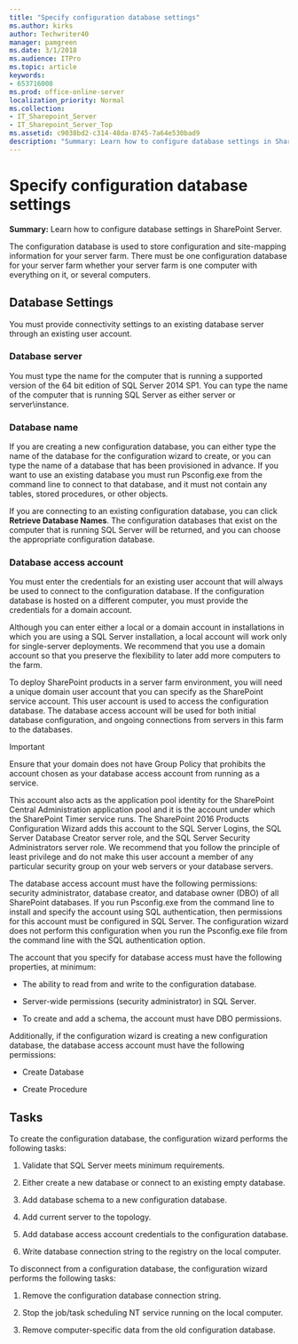 ```yaml
---
title: "Specify configuration database settings"
ms.author: kirks
author: Techwriter40
manager: pamgreen
ms.date: 3/1/2018
ms.audience: ITPro
ms.topic: article
keywords:
- 653716008
ms.prod: office-online-server
localization_priority: Normal
ms.collection:
- IT_Sharepoint_Server
- IT_Sharepoint_Server_Top
ms.assetid: c9038bd2-c314-48da-8745-7a64e530bad9
description: "Summary: Learn how to configure database settings in SharePoint Server."
---
```


# Specify configuration database settings

 **Summary:** Learn how to configure database settings in SharePoint Server. 
  
The configuration database is used to store configuration and site-mapping information for your server farm. There must be one configuration database for your server farm whether your server farm is one computer with everything on it, or several computers.
  
## Database Settings

You must provide connectivity settings to an existing database server through an existing user account.
  
### Database server

You must type the name for the computer that is running a supported version of the 64 bit edition of SQL Server 2014 SP1. You can type the name of the computer that is running SQL Server as either server or server\instance.
  
### Database name

If you are creating a new configuration database, you can either type the name of the database for the configuration wizard to create, or you can type the name of a database that has been provisioned in advance. If you want to use an existing database you must run Psconfig.exe from the command line to connect to that database, and it must not contain any tables, stored procedures, or other objects. 
  
If you are connecting to an existing configuration database, you can click **Retrieve Database Names**. The configuration databases that exist on the computer that is running SQL Server will be returned, and you can choose the appropriate configuration database.
  
### Database access account

You must enter the credentials for an existing user account that will always be used to connect to the configuration database. If the configuration database is hosted on a different computer, you must provide the credentials for a domain account.
  
Although you can enter either a local or a domain account in installations in which you are using a SQL Server installation, a local account will work only for single-server deployments. We recommend that you use a domain account so that you preserve the flexibility to later add more computers to the farm.
  
To deploy SharePoint products in a server farm environment, you will need a unique domain user account that you can specify as the SharePoint service account. This user account is used to access the configuration database. The database access account will be used for both initial database configuration, and ongoing connections from servers in this farm to the databases.
  
> [!IMPORTANT]
> Ensure that your domain does not have Group Policy that prohibits the account chosen as your database access account from running as a service. 
  
This account also acts as the application pool identity for the SharePoint Central Administration application pool and it is the account under which the SharePoint Timer service runs. The SharePoint 2016 Products Configuration Wizard adds this account to the SQL Server Logins, the SQL Server Database Creator server role, and the SQL Server Security Administrators server role. We recommend that you follow the principle of least privilege and do not make this user account a member of any particular security group on your web servers or your database servers. 
  
The database access account must have the following permissions: security administrator, database creator, and database owner (DBO) of all SharePoint databases. If you run Psconfig.exe from the command line to install and specify the account using SQL authentication, then permissions for this account must be configured in SQL Server. The configuration wizard does not perform this configuration when you run the Psconfig.exe file from the command line with the SQL authentication option.
  
The account that you specify for database access must have the following properties, at minimum:
  
- The ability to read from and write to the configuration database.
    
- Server-wide permissions (security administrator) in SQL Server.
    
- To create and add a schema, the account must have DBO permissions.
    
Additionally, if the configuration wizard is creating a new configuration database, the database access account must have the following permissions:
  
- Create Database
    
- Create Procedure
    
## Tasks

To create the configuration database, the configuration wizard performs the following tasks:
  
1. Validate that SQL Server meets minimum requirements.
    
2. Either create a new database or connect to an existing empty database.
    
3. Add database schema to a new configuration database.
    
4. Add current server to the topology.
    
5. Add database access account credentials to the configuration database.
    
6. Write database connection string to the registry on the local computer.
    
To disconnect from a configuration database, the configuration wizard performs the following tasks:
  
1. Remove the configuration database connection string.
    
2. Stop the job/task scheduling NT service running on the local computer.
    
3. Remove computer-specific data from the old configuration database.
    

